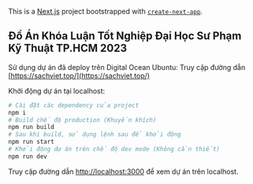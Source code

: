 This is a [Next.js](https://nextjs.org/) project bootstrapped with [`create-next-app`](https://github.com/vercel/next.js/tree/canary/packages/create-next-app).

## Đồ Án Khóa Luận Tốt Nghiệp Đại Học Sư Phạm Kỹ Thuật TP.HCM 2023 

Sử dụng dự án đã deploy trên Digital Ocean Ubuntu:
Truy cập đường dẫn [https://sachviet.top/](https://sachviet.top/)

Khởi động dự án tại localhost:

```bash
# Cài đặt các dependency của project
npm i
# Build chế độ production (Khuyến khích)
npm run build
# Sau khi build, sử dụng lệnh sau để khởi động
npm run start
# Khởi động dự án trên chế độ dev mode (Không cần thiết)
npm run dev
```

Truy cập đường dẫn [http://localhost:3000](http://localhost:3000) để xem dự án trên localhost.


